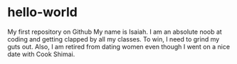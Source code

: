 # hello-world
My first repository on Github
My name is Isaiah. I am an absolute noob at coding and getting clapped by all my classes. To win, I need to grind my guts out. Also, I am retired from dating women even though I went on a nice date with Cook Shimai. 
